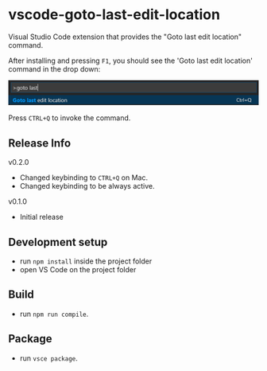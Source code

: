 # vscode-goto-last-edit-location
Visual Studio Code extension that provides the "Goto last edit location" command.

After installing and pressing `F1`, you should see the 'Goto last edit location' command in the drop down:

![Command](doc/command.png "Goto last edit location command")

Press `CTRL+Q` to invoke the command.

## Release Info

v0.2.0
- Changed keybinding to `CTRL+Q` on Mac.
- Changed keybinding to be always active.

v0.1.0
- Initial release

## Development setup
- run `npm install` inside the project folder
- open VS Code on the project folder

## Build
- run `npm run compile`.

## Package
- run `vsce package`.

